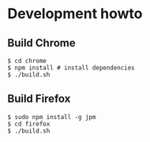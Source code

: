 # Development howto

## Build Chrome

```
$ cd chrome
$ npm install # install dependencies
$ ./build.sh
```

## Build Firefox

```
$ sudo npm install -g jpm
$ cd firefox
$ ./build.sh
```
